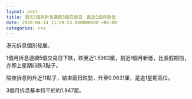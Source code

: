 ```yaml
---
layout: post
title: 港元1個月拆息連跌5個交易日　創近1個月新低
date: 2020-04-14 11:29:53.000000000 +08:00
categories: rss
---
```


港元拆息個別發展。

1個月拆息連續5個交易日下跌，跌至近1.5963厘，創近1個月新低，比長假期前，亦即上星期四跌3點子。

隔夜拆息則升近11點子，結束兩日跌勢，升至0.9631厘，是逾1星期高位。

3個月拆息基本持平於約1.947厘。
